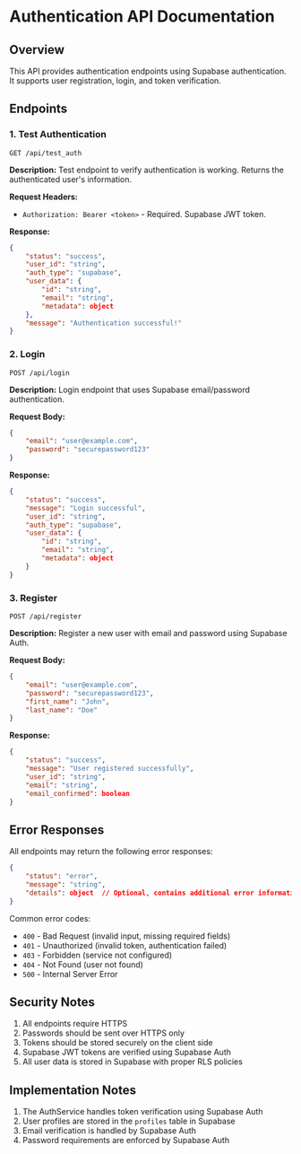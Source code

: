 # Authentication API Documentation

## Overview

This API provides authentication endpoints using Supabase authentication. It supports user registration, login, and token verification.

## Endpoints

### 1. Test Authentication

```http
GET /api/test_auth
```

**Description:**
Test endpoint to verify authentication is working. Returns the authenticated user's information.

**Request Headers:**
- `Authorization: Bearer <token>` - Required. Supabase JWT token.

**Response:**
```json
{
    "status": "success",
    "user_id": "string",
    "auth_type": "supabase",
    "user_data": {
        "id": "string",
        "email": "string",
        "metadata": object
    },
    "message": "Authentication successful!"
}
```

### 2. Login

```http
POST /api/login
```

**Description:**
Login endpoint that uses Supabase email/password authentication.

**Request Body:**
```json
{
    "email": "user@example.com",
    "password": "securepassword123"
}
```

**Response:**
```json
{
    "status": "success",
    "message": "Login successful",
    "user_id": "string",
    "auth_type": "supabase",
    "user_data": {
        "id": "string",
        "email": "string",
        "metadata": object
    }
}
```

### 3. Register

```http
POST /api/register
```

**Description:**
Register a new user with email and password using Supabase Auth.

**Request Body:**
```json
{
    "email": "user@example.com",
    "password": "securepassword123",
    "first_name": "John",
    "last_name": "Doe"
}
```

**Response:**
```json
{
    "status": "success",
    "message": "User registered successfully",
    "user_id": "string",
    "email": "string",
    "email_confirmed": boolean
}
```

## Error Responses

All endpoints may return the following error responses:

```json
{
    "status": "error",
    "message": "string",
    "details": object  // Optional, contains additional error information
}
```

Common error codes:
- `400` - Bad Request (invalid input, missing required fields)
- `401` - Unauthorized (invalid token, authentication failed)
- `403` - Forbidden (service not configured)
- `404` - Not Found (user not found)
- `500` - Internal Server Error

## Security Notes

1. All endpoints require HTTPS
2. Passwords should be sent over HTTPS only
3. Tokens should be stored securely on the client side
4. Supabase JWT tokens are verified using Supabase Auth
6. All user data is stored in Supabase with proper RLS policies

## Implementation Notes

1. The AuthService handles token verification using Supabase Auth
2. User profiles are stored in the `profiles` table in Supabase
3. Email verification is handled by Supabase Auth
4. Password requirements are enforced by Supabase Auth
